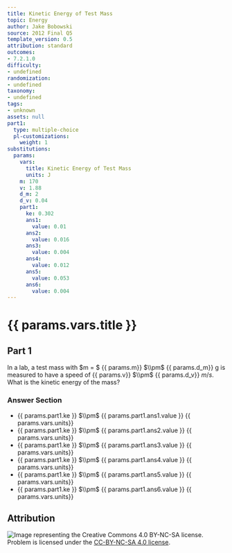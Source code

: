```yaml
---
title: Kinetic Energy of Test Mass
topic: Energy
author: Jake Bobowski
source: 2012 Final Q5
template_version: 0.5
attribution: standard
outcomes:
- 7.2.1.0
difficulty:
- undefined
randomization:
- undefined
taxonomy:
- undefined
tags:
- unknown
assets: null
part1:
  type: multiple-choice
  pl-customizations:
    weight: 1
substitutions:
  params:
    vars:
      title: Kinetic Energy of Test Mass
      units: J
    m: 170
    v: 1.88
    d_m: 2
    d_v: 0.04
    part1:
      ke: 0.302
      ans1:
        value: 0.01
      ans2:
        value: 0.016
      ans3:
        value: 0.004
      ans4:
        value: 0.012
      ans5:
        value: 0.053
      ans6:
        value: 0.004
---
```

# {{ params.vars.title }}
## Part 1

In a lab, a test mass with $m = $ {{ params.m}} $\\pm$ {{ params.d_m}} g is measured to have a speed of {{ params.v}} $\\pm$ {{ params.d_v}} $m/s$. What is the kinetic energy of the mass?

### Answer Section

- {{ params.part1.ke }} $\\pm$ {{ params.part1.ans1.value }} {{ params.vars.units}}
- {{ params.part1.ke }} $\\pm$ {{ params.part1.ans2.value }} {{ params.vars.units}}
- {{ params.part1.ke }} $\\pm$ {{ params.part1.ans3.value }} {{ params.vars.units}}
- {{ params.part1.ke }} $\\pm$ {{ params.part1.ans4.value }} {{ params.vars.units}}
- {{ params.part1.ke }} $\\pm$ {{ params.part1.ans5.value }} {{ params.vars.units}}
- {{ params.part1.ke }} $\\pm$ {{ params.part1.ans6.value }} {{ params.vars.units}}

## Attribution

![Image representing the Creative Commons 4.0 BY-NC-SA license.](https://mirrors.creativecommons.org/presskit/buttons/88x31/png/by-nc-sa.png) Problem is licensed under the [CC-BY-NC-SA 4.0 license](https://creativecommons.org/licenses/by-nc-sa/4.0/).